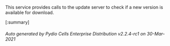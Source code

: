 






This service provides calls to the update server to check if a new version is available for download.

[:summary]

###### Auto generated by Pydio Cells Enterprise Distribution v2.2.4-rc1 on 30-Mar-2021
